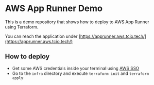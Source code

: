 # AWS App Runner Demo

This is a demo repository that shows how to deploy to AWS App Runner using Terraform.

You can reach the application under [https://apprunner.aws.tcio.tech/](https://apprunner.aws.tcio.tech/)

## How to deploy

- Get some AWS credentials inside your terminal using [AWS SSO](https://docs.aws.amazon.com/cli/latest/userguide/cli-configure-sso.html)
- Go to the `infra` directory and execute `terraform init` and `terraform apply`
